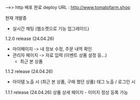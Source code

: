 
-->> http 배포 완료
deploy URL : http://www.tomatofarm.shop

현재 개발중
 - 실시간 채팅 (웹소켓으로 기능 업그레이드)

1.2.0 release (24.04.26)
 - 마이페이지 
    -> 내 정보 수정, 주문 내역 확인
 - 관리자 페이지
    -> 자료 입력 (이벤트 상품 설정 등...)
     - 최근 본 상품

1.1.2 release (24.04.26)
 - 아이템 노출 시 (최근 본 상품, 구매 했던 상품) 태그 노출 / 로그인 시

1.1.1 release (24.04.26)
상품 상세 페이지 - 이미지 정상 등록 가능


